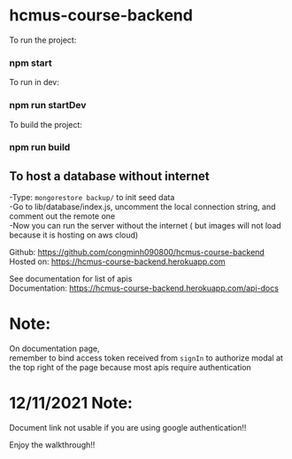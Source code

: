 # hcmus-course-backend

To run the project:

### npm start

To run in dev:

### npm run startDev

To build the project:

### npm run build

## To host a database without internet

-Type: `mongorestore backup/` to init seed data  
-Go to lib/database/index.js, uncomment the local connection string, and comment out the remote one  
-Now you can run the server without the internet ( but images will not load because it is hosting on aws cloud)

Github: https://github.com/congminh090800/hcmus-course-backend  
Hosted on: https://hcmus-course-backend.herokuapp.com

See documentation for list of apis  
Documentation: https://hcmus-course-backend.herokuapp.com/api-docs

# Note:

On documentation page,  
remember to bind access token received from `signIn` to authorize modal at the top right of the page
because most apis require authentication

# 12/11/2021 Note:

Document link not usable if you are using google authentication!!

Enjoy the walkthrough!!
